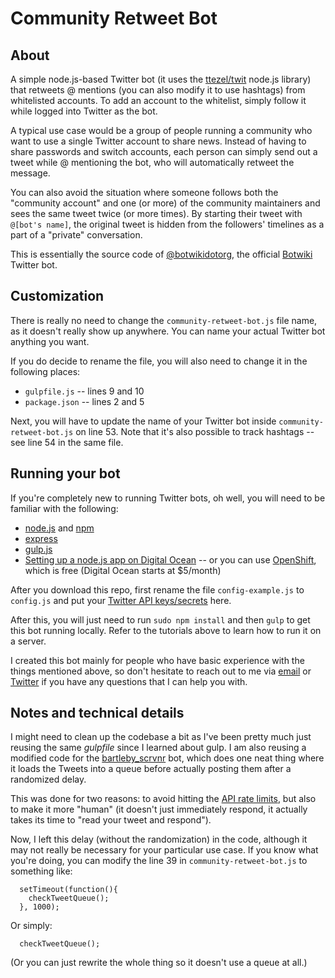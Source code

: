 # Community Retweet Bot

## About

A simple node.js-based Twitter bot (it uses the [ttezel/twit](https://github.com/ttezel/twit) node.js library) that retweets @ mentions (you can also modify it to use hashtags) from whitelisted accounts. To add an account to the whitelist, simply follow it while logged into Twitter as the bot.

A typical use case would be a group of people running a community who want to use a single Twitter account to share news. Instead of having to share passwords and switch accounts, each person can simply send out a tweet while @ mentioning the bot, who will automatically retweet the message.

You can also avoid the situation where someone follows both the "community account" and one (or more) of the community maintainers and sees the same tweet twice (or more times). By starting their tweet with ```@[bot's name]```, the original tweet is hidden from the followers' timelines as a part of a "private" conversation. 

This is essentially the source code of [@botwikidotorg](https://twitter.com/botwikidotorg), the official [Botwiki](http://botwiki.org/) Twitter bot.

## Customization

There is really no need to change the ```community-retweet-bot.js``` file name, as it doesn't really show up anywhere. You can name your actual Twitter bot anything you want.

If you do decide to rename the file, you will also need to change it in the following places:

- ```gulpfile.js``` -- lines 9 and 10
- ```package.json``` -- lines 2 and 5

Next, you will have to update the name of your Twitter bot inside ```community-retweet-bot.js``` on line 53. Note that it's also possible to track hashtags -- see line 54 in the same file.

## Running your bot

If you're completely new to running Twitter bots, oh well, you will need to be familiar with the following:

- [node.js](https://nodejs.org/) and [npm](https://www.npmjs.com/)
- [express](http://expressjs.com/)
- [gulp.js](http://gulpjs.com/)
- [Setting up a node.js app on Digital Ocean](https://www.digitalocean.com/community/tutorials/how-to-set-up-a-node-js-application-for-production-on-ubuntu-14-04) -- or you can use [OpenShift](https://developers.openshift.com/en/node-js-overview.html), which is free (Digital Ocean starts at $5/month)

After you download this repo, first rename the file ```config-example.js``` to ```config.js``` and put your  [Twitter API keys/secrets](https://apps.twitter.com/) here.

After this, you will just need to run ```sudo npm install``` and then ```gulp``` to get this bot running locally. Refer to the tutorials above to learn how to run it on a server.

I created this bot mainly for people who have basic experience with the things mentioned above, so don't hesitate to reach out to me via [email](mailto:stefan@fourtonfish.com) or [Twitter](https://twitter.com/fourtonfish) if you have any questions that I can help you with.

## Notes and technical details

I might need to clean up the codebase a bit as I've been pretty much just reusing the same *gulpfile* since I learned about gulp. I am also reusing a modified code for the [bartleby_scrvnr](http://botwiki.org/bots/twitterbots/bartleby_scrvnr) bot, which does one neat thing where it loads the Tweets into a queue before actually posting them after a randomized delay.

This was done for two reasons: to avoid hitting the [API rate limits](https://support.twitter.com/articles/15364), but also to make it more "human" (it doesn't just immediately respond, it actually takes its time to "read your tweet and respond").


Now, I left this delay (without the randomization) in the code, although it may not really be necessary for your particular use case. If you know what you're doing, you can modify the line 39 in ```community-retweet-bot.js``` to something like:

```
  setTimeout(function(){
    checkTweetQueue();
  }, 1000);
```

Or simply:

```
  checkTweetQueue();
```

(Or you can just rewrite the whole thing so it doesn't use a queue at all.)
